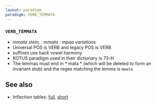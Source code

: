 ```yaml
---
layout: paradigm
paradigm: VERB_TEMMATA
---
```

### ` VERB_TEMMATA `

* _mmata stem, : mmata : mpaa variations_
* Universal POS is VERB and legacy POS is VERB
* suffixes use back vowel harmony
* KOTUS paradigm used in their dictionary is 73-H
* The lemmas must end in * mata * (which will be deleted to form an invariant stub) and the regex matching the lemma is ` mmata `

## See also

* Inflection tables: [full](gen/T/temmata.html), [short](gen/T/temmata_wikt.html)

